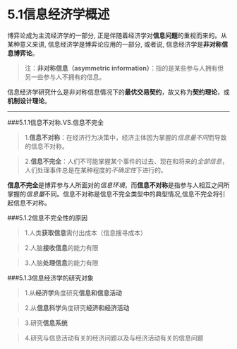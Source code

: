 # 5.1信息经济学概述

博弈论成为主流经济学的一部分, 正是伴随着经济学对**信息问题**的重视而来的。从某种意义来讲, 信息经济学是博弈论应用的一部分, 或者说, 信息经济学是**非对称信息博弈论**。

>注：**非对称信息（asymmetric information）**：指的是某些参与人拥有但另一些参与人不拥有的信息。

信息经济学研究什么是非对称信息情况下的**最优交易契约**，故又称为**契约理论**，或**机制设计理论**。

***

###5.1.1信息不对称.VS.信息不完全

>1.**信息不对称**：在经济行为决策中，经济主体因为掌握的*信息量不同*而导致的信息不对称。

>2.**信息不完全**：人们不可能掌握某个事件的过去、现在和将来的*全部信息*，人们处理事件总是在某种程度的*不确定性*下进行的。

**信息不完全**是博弈参与人所面对的*信息环境*，而**信息不对称**是指参与人相互之间所掌握的*信息量*不同。信息不对称是信息不完全类型中的典型情况,信息不完全将引起信息不对称。

###5.1.2信息不完全性的原因

>1.人类**获取信息**需付出成本（信息搜寻成本）

>2.人脑**接收信息**的能力有限

>3.人脑**处理信息**的能力有限

###5.1.3信息经济学的研究对象

>1.从**经济学**角度研究**信息和信息活动**

>2.从**信息科学**角度研究**经济和经济活动**

>3.研究**信息系统**

>4.研究与信息活动有关的经济问题以及与经济活动有关的信息问题


